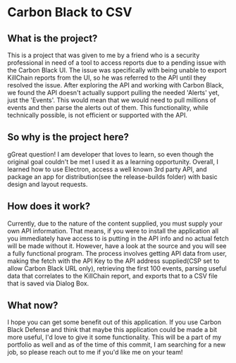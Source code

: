 # Carbon Black to CSV

## What is the project?
This is a project that was given to me by a friend who is a security professional in need of a tool to access reports due to a pending issue with the Carbon Black UI.
The issue was specifically with being unable to export KillChain reports from the UI, so he was referred to the API until they resolved the issue. 
After exploring the API and working with Carbon Black, we found the API doesn't actually support pulling the needed 'Alerts' yet, just the 'Events'. This would mean that we would need to pull millions of events and then parse the alerts out of them. This functionality, while technically possible, is not efficient or supported with the API. 

## So why is the project here?
gGreat question! I am developer that loves to learn, so even though the original goal couldn't be met I used it as a learning opportunity. Overall, I learned how to use Electron, access a well known 3rd party API, and package an app for distribution(see the release-builds folder) with basic design and layout requests. 

## How does it work?
Currently, due to the nature of the content supplied, you must supply your own API information. That means, if you were to install the application all you immediately have access to is putting in the API info and no actual fetch will be made without it. However, have a look at the source and you will see a fully functional program. The process involves getting API data from user, making the fetch with the API Key to the API address supplied(CSP set to allow Carbon Black URL only), retrieving the first 100 events, parsing useful data that correlates to the KillChain report, and exports that to a CSV file that is saved via Dialog Box.


## What now?
I hope you can get some benefit out of this application. If you use Carbon Black Defense and think that maybe this application could be made a bit more useful, I'd love to give it some functionality. This will be a part of my portfolio as well and as of the time of this commit, I am searching for a new job, so please reach out to me if you'd like me on your team! 
